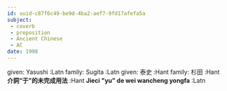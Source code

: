 ```yaml
---
id: uuid-c87f6c49-be9d-4ba2-aef7-9fd17afefa5a
subject: 
 - coverb
 - preposition
 - Ancient Chinese
 - AC
date: 1998
---
```


given: Yasushi :Latn
family: Sugita  :Latn
given: 泰史 :Hant
family: 杉田 :Hant
**介詞“于”的未完成用法** :Hant
**Jieci "yu" de wei wancheng yongfa** :Latn
